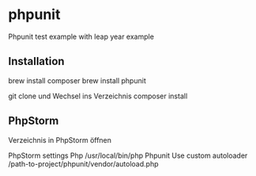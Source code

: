 # phpunit
Phpunit test example with leap year example

## Installation
brew install composer
brew install phpunit

git clone und Wechsel ins Verzeichnis
composer install

## PhpStorm
Verzeichnis in PhpStorm öffnen

PhpStorm settings
Php /usr/local/bin/php
Phpunit Use custom autoloader
/path-to-project/phpunit/vendor/autoload.php